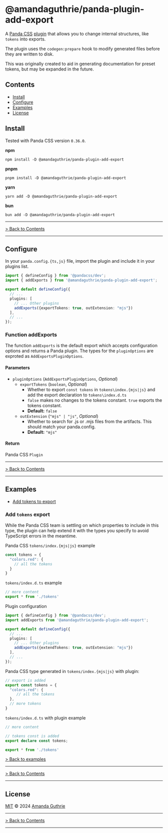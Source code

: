 # @amandaguthrie/panda-plugin-add-export

A [Panda CSS][panda-github] [plugin][panda-docs-plugins] that allows you to change internal structures, like `tokens` into exports.

The plugin uses the `codegen:prepare` hook to modify generated files before they are written to
disk.

This was originally created to aid in generating documentation for preset tokens, but may be expanded in the future.

## Contents

- [Install](#install)
- [Configure](#configure)
- [Examples](#examples)
- [License](#license)

## Install

Tested with Panda CSS version `0.36.0`.

**npm**

```shell
npm install -D @amandaguthrie/panda-plugin-add-export
```

**pnpm**

```shell
pnpm install -D @amandaguthrie/panda-plugin-add-export
```

**yarn**

```shell
yarn add -D @amandaguthrie/panda-plugin-add-export
```

**bun**

```shell
bun add -D @amandaguthrie/panda-plugin-add-export
```

---

[> Back to Contents](#contents)

---

## Configure

In your `panda.config.{ts,js}` file, import the plugin and include it in your plugins list.

```typescript
import { defineConfig } from '@pandacss/dev';
import { addExports } from '@amandaguthrie/panda-plugin-add-export';

export default defineConfig({
  // ...
  plugins: [
    // ... Other plugins
    addExports({exportTokens: true, outExtension: "mjs"})
  ],
  // ...
});
```

### Function addExports

The function `addExports` is the default export which accepts configuration options and returns a Panda
plugin. The types for the `pluginOptions` are exproted as `AddExportsPluginOptions`.

#### Parameters

- `pluginOptions` (`AddExportsPluginOptions`, _Optional_)
  - `exportTokens` (`boolean`, _Optional_)
      - Whether to export `const tokens` in `tokens\index.{mjs|js}` and add the export declaration to `tokens\index.d.ts`
      - `false` makes no changes to the tokens constant. `true` exports the tokens constant.
      - **Default:** `false`
  - `outExtension` (`"mjs" | "js"`, _Optional_)
    - Whether to search for .js or .mjs files from the artifacts. This should match your panda.config.
    - **Default:** `"mjs"`

#### Return

Panda CSS `Plugin`

---

[> Back to Contents](#contents)

---

## Examples

- [Add tokens to export](#add-tokens-export)

### Add `tokens` export

While the Panda CSS team is settling on which properties to include in this type, the plugin can help extend it with the
types you specify to avoid TypeScript errors in the meantime.

Panda CSS `tokens/index.{mjs|js}` example

```typescript
const tokens = {
  "colors.red": {
    // all the tokens
  }
}
```

`tokens/index.d.ts` example
```typescript
// more content
export * from './tokens'
```

Plugin configuration

```typescript
import { defineConfig } from '@pandacss/dev';
import addExports from '@amandaguthrie/panda-plugin-add-export';

export default defineConfig({
  // ...
  plugins: [
    // ... Other plugins
    addExports({extendTokens: true, outExtension: "mjs"})
  ],
  // ...
});
```

Panda CSS type generated in `tokens/index.{mjs|js}` with plugin:

```typescript
// export is added
export const tokens = {
  "colors.red": {
     // all the tokens
  },
  // more tokens
}
```

`tokens/index.d.ts` with plugin example
```typescript
// more content

// tokens const is added
export declare const tokens;

export * from './tokens'
```

[> Back to examples](#examples)

---


[> Back to Contents](#contents)

---

## License

[MIT][license] © 2024 [Amanda Guthrie][author]

---

[> Back to Contents](#contents)

---

<!-- Internal Links -->

[license]: LICENSE.md

<!-- External Links -->

[author]: https://github.com/amandaguthrie

[panda-docs-plugins]: https://panda-css.com/docs/references/config#plugins

[panda-github]: https://github.com/chakra-ui/panda

